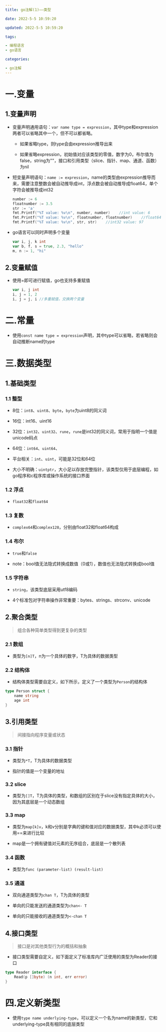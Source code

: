 ```yaml
---
title: go注解(1)——类型

date: 2022-5-5 10:59:20

updated: 2022-5-5 10:59:20

tags:

- 编程语言
- go语言

categories:

- go注解
---
```


# 一.变量

## 1.变量声明

- 变量声明通用语句：`var name type = expression`，其中type和expression两者可以省略其中一个，但不可以都省略。
  
  - 如果省略type，则type会由expression推导出来
  
  - 如果省略expression，初始值对应该类型的零值，数字为0，布尔值为false，string为""，接口和引用类型（slice、指针、map、通道、函数）为nil

- 短变量声明语句：`name := expression`，name的类型由expression推导而来，需要注意整数会被自动推导成int，浮点数会被自动推导成float64，单个字符会被推导成int32
  
  ```go
  number := 6
  floatnumber := 3.5
  str := 'a'
  fmt.Printf("%T value: %v\n", number, number)    //int value: 6
  fmt.Printf("%T value: %v\n", floatnumber, floatnumber)    //float64 value: 3.5
  fmt.Printf("%T value: %v\n", str, str)    //int32 value: 97
  ```

- go语言可以同时声明多个变量
  
  ```go
  var i, j, k int
  var b, f, s = true, 2.3, "hello"
  m, n := 1, "hi"
  ```

## 2.变量赋值

- 使用=即可进行赋值，go也支持多重赋值
  
  ```go
  var i, j int
  i, j = 1, 2
  i, j = j, i //多重赋值，交换两个变量
  ```

# 二.常量

- 使用`const name type = expression`声明，其中type可以省略，若省略则会自动推断name的type

# 三.数据类型

## 1.基础类型

### 1.1 整型

- 8位：`int8`、`uint8`、`byte`，`byte`为uint8的同义词

- 16位：int16、uint16

- 32位：`int32`、`uint32`、`rune`，`rune`是int32的同义词，常用于指明一个值是unicode码点

- 64位：`int64`、`uint64`、

- 平台相关：`int`、`uint`，可能是32位和64位

- 大小不明确：`uintptr`，大小足以存放完整指针，该类型仅用于底层编程，如go程序和c程序库或操作系统的接口界面

### 1.2 浮点

- `float32`和`float64`

### 1.3 复数

- `complex64`和`complex128`，分别由float32和float64构成

### 1.4 布尔

- `true`和`false`

- note：bool值无法隐式转换成数值（0或1），数值也无法隐式转换成bool值

### 1.5 字符串

- `string`，该类型底层采用utf8编码

- 4个标准包对字符串操作非常重要：bytes、strings、strconv、unicode

## 2.聚合类型

> 组合各种简单类型得到更复杂的类型

### 2.1 数组

- 类型为`[n]T`，n为一个具体的数字，T为具体的数据类型

### 2.2 结构体

- 结构体类型需要自定义，如下所示，定义了一个类型为`Person`的结构体

```go
type Person struct {
    name string
    age int
}
```

## 3.引用类型

> 间接指向程序变量或状态

### 3.1 指针

- 类型为`*T`，T为具体的数据类型

- 指针的值是一个变量的地址

### 3.2 slice

- 类型为`[]T`，T为具体的类型，和数组的区别在于slice没有指定具体的大小，因为其底层是一个动态数组

### 3.3 map

- 类型为`map[k]v`，k和v分别是字典的键和值对应的数据类型，其中k必须可以使用==来进行比较

- map是一个拥有键值对元素的无序组合，底层是一个散列表

### 3.4 函数

- 类型为`func (parameter-list) (result-list)`

### 3.5 通道

- 双向通道类型为`chan T`，T为具体的类型

- 单向的只能发送的通道类型为`chan<- T`

- 单向的只能接收的通道类型为`<-chan T`

## 4.接口类型

> 接口是对其他类型行为的概括和抽象

- 接口类型需要自定义，如下面定义了标准库内广泛使用的类型为Reader的接口

```go
type Reader interface {
    Read(p []byte) (n int, err error)
}
```

# 四.定义新类型

- 使用`type name underlying-type`，可以定义一个名为name的新类型，它和underlying-type具有相同的底层类型

